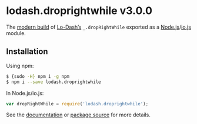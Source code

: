 # lodash.droprightwhile v3.0.0

The [modern build](https://github.com/lodash/lodash/wiki/Build-Differences) of [Lo-Dash’s](https://lodash.com/) `_.dropRightWhile` exported as a [Node.js](http://nodejs.org/)/[io.js](https://iojs.org/) module.

## Installation

Using npm:

```bash
$ {sudo -H} npm i -g npm
$ npm i --save lodash.droprightwhile
```

In Node.js/io.js:

```js
var dropRightWhile = require('lodash.droprightwhile');
```

See the [documentation](https://lodash.com/docs#dropRightWhile) or [package source](https://github.com/lodash/lodash/blob/3.0.0-npm-packages/lodash.droprightwhile) for more details.
